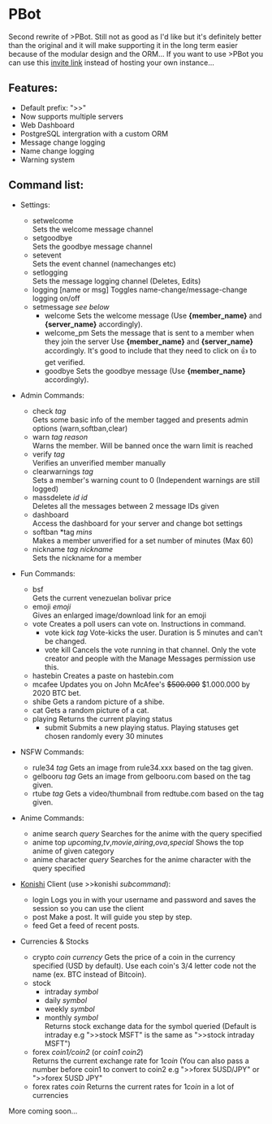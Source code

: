 # PBot
Second rewrite of >PBot. Still not as good as I'd like but it's definitely better than the original and it will make supporting it in the long term easier because of the modular design and the ORM...
If you want to use >PBot you can use this [invite link](https://discordapp.com/api/oauth2/authorize?client_id=381066546535202816&permissions=8&scope=bot) instead of hosting your own instance...

## Features:
- Default prefix: ">>"
- Now supports multiple servers
- Web Dashboard
- PostgreSQL intergration with a custom ORM
- Message change logging
- Name change logging
- Warning system


## Command list:
- Settings:
  - setwelcome  
  Sets the welcome message channel
  - setgoodbye  
  Sets the goodbye message channel
  - setevent  
  Sets the event channel (namechanges etc)
  - setlogging  
  Sets the message logging channel (Deletes, Edits)
  - logging [name or msg] 
  Toggles name-change/message-change logging on/off
  - setmessage *see below*
    - welcome
    Sets the welcome message (Use **{member_name}** and **{server_name}** accordingly).
    - welcome_pm
    Sets the message that is sent to a member when they join the server
    Use **{member_name}** and **{server_name}** accordingly. It's good to include that they need to click on :+1: to get verified.
    - goodbye
    Sets the goodbye message (Use **{member_name}** accordingly).

- Admin Commands:
  - check *tag*  
  Gets some basic info of the member tagged and presents admin options (warn,softban,clear)
  - warn *tag* *reason*  
  Warns the member. Will be banned once the warn limit is reached
  - verify *tag*  
  Verifies an unverified member manually
  - clearwarnings *tag*  
  Sets a member's warning count to 0 (Independent warnings are still logged)
  - massdelete *id* *id*  
  Deletes all the messages between 2 message IDs given
  - dashboard  
  Access the dashboard for your server and change bot settings
  - softban *tag *mins*  
  Makes a member unverified for a set number of minutes (Max 60)
  - nickname *tag* *nickname*  
  Sets the nickname for a member

- Fun Commands:
  - bsf  
  Gets the current venezuelan bolivar price
  - emoji *emoji*  
  Gives an enlarged image/download link for an emoji
  - vote
  Creates a poll users can vote on. Instructions in command.
    - vote kick *tag* Vote-kicks the user. Duration is 5 minutes and can't be changed.
    - vote kill Cancels the vote running in that channel. Only the vote creator and people with the Manage Messages permission use this.
  - hastebin
  Creates a paste on hastebin.com
  - mcafee
  Updates you on John McAfee's ~~$500.000~~ $1.000.000 by 2020 BTC bet.
  - shibe
  Gets a random picture of a shibe.
  - cat
  Gets a random picture of a cat.
  - playing Returns the current playing status
    - submit Submits a new playing status. Playing statuses get chosen randomly every 30 minutes
  
- NSFW Commands:
  - rule34 *tag*
  Gets an image from rule34.xxx based on the tag given.
  - gelbooru *tag*
  Gets an image from gelbooru.com based on the tag given.
  - rtube *tag*
  Gets a video/thumbnail from redtube.com based on the tag given.

- Anime Commands:
  - anime search *query* Searches for the anime with the query specified
  - anime top *upcoming*,*tv*,*movie*,*airing*,*ova*,*special* Shows the top anime of given category
  - anime character *query* Searches for the anime character with the query specified
  
- [Konishi](https://github.com/konishi-project) Client (use >>konishi *subcommand*):
  - login Logs you in with your username and password and saves the session so you can use the client
  - post Make a post. It will guide you step by step.
  - feed Get a feed of recent posts.
  
- Currencies & Stocks
  - crypto *coin* *currency*
  Gets the price of a coin in the currency specified (USD by default). Use each coin's 3/4 letter code not the name (ex. BTC instead of Bitcoin).
  - stock
    - intraday *symbol*
    - daily *symbol*
    - weekly *symbol*
    - monthly *symbol*
     </br>Returns stock exchange data for the symbol queried (Default is intraday e.g ">>stock MSFT" is the same as ">>stock intraday MSFT")
  - forex *coin1/coin2* (or *coin1* *coin2*)</br>Returns the current exchange rate for 1*coin* (You can also pass a number before coin1 to convert to coin2 e.g ">>forex 5USD/JPY" or ">>forex 5USD JPY"
  - forex rates *coin* Returns the current rates for 1*coin* in a lot of currencies


More coming soon...
